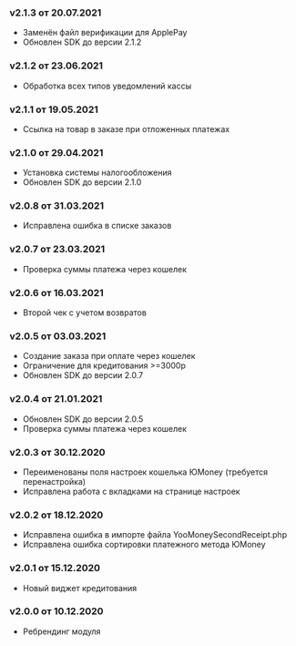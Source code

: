 ### v2.1.3 от 20.07.2021
* Заменён файл верификации для ApplePay
* Обновлен SDK до версии 2.1.2

### v2.1.2 от 23.06.2021
* Обработка всех типов уведомлений кассы

### v2.1.1 от 19.05.2021
* Ссылка на товар в заказе при отложенных платежах

### v2.1.0 от 29.04.2021
* Установка системы налогообложения
* Обновлен SDK до версии 2.1.0

### v2.0.8 от 31.03.2021
* Исправлена ошибка в списке заказов

### v2.0.7 от 23.03.2021
* Проверка суммы платежа через кошелек

### v2.0.6 от 16.03.2021
* Второй чек с учетом возвратов

### v2.0.5 от 03.03.2021
* Создание заказа при оплате через кошелек
* Ограничение для кредитования >=3000р
* Обновлен SDK до версии 2.0.7

### v2.0.4 от 21.01.2021
* Обновлен SDK до версии 2.0.5
* Проверка суммы платежа через кошелек

### v2.0.3 от 30.12.2020
* Переименованы поля настроек кошелька ЮMoney (требуется перенастройка)
* Исправлена работа с вкладками на странице настроек

### v2.0.2 от 18.12.2020
* Исправлена ошибка в импорте файла YooMoneySecondReceipt.php
* Исправлена ошибка сортировки платежного метода ЮMoney

### v2.0.1 от 15.12.2020
* Новый виджет кредитования

### v2.0.0 от 10.12.2020
* Ребрендинг модуля
